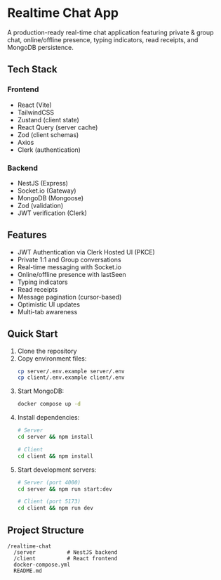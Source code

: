 # Realtime Chat App

A production-ready real-time chat application featuring private & group chat, online/offline presence, typing indicators, read receipts, and MongoDB persistence.

## Tech Stack

### Frontend
- React (Vite)
- TailwindCSS
- Zustand (client state)
- React Query (server cache)
- Zod (client schemas)
- Axios
- Clerk (authentication)

### Backend
- NestJS (Express)
- Socket.io (Gateway)
- MongoDB (Mongoose)
- Zod (validation)
- JWT verification (Clerk)

## Features

- JWT Authentication via Clerk Hosted UI (PKCE)
- Private 1:1 and Group conversations
- Real-time messaging with Socket.io
- Online/offline presence with lastSeen
- Typing indicators
- Read receipts
- Message pagination (cursor-based)
- Optimistic UI updates
- Multi-tab awareness

## Quick Start

1. Clone the repository
2. Copy environment files:
   ```bash
   cp server/.env.example server/.env
   cp client/.env.example client/.env
   ```
3. Start MongoDB:
   ```bash
   docker compose up -d
   ```
4. Install dependencies:
   ```bash
   # Server
   cd server && npm install
   
   # Client
   cd client && npm install
   ```
5. Start development servers:
   ```bash
   # Server (port 4000)
   cd server && npm run start:dev
   
   # Client (port 5173)
   cd client && npm run dev
   ```

## Project Structure

```
/realtime-chat
  /server          # NestJS backend
  /client          # React frontend
  docker-compose.yml
  README.md
```
